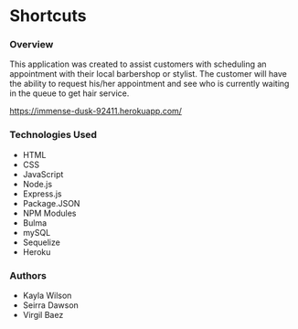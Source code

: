 # Shortcuts

### Overview
This application was created to assist customers with scheduling an appointment with their local barbershop or stylist. The customer will have the ability to request his/her appointment and see who is currently waiting in the queue to get hair service.

https://immense-dusk-92411.herokuapp.com/

### Technologies Used
  * HTML
  * CSS
  * JavaScript
  * Node.js
  * Express.js
  * Package.JSON
  * NPM Modules
  * Bulma
  * mySQL
  * Sequelize
  * Heroku

### Authors
  * Kayla Wilson
  * Seirra Dawson
  * Virgil Baez